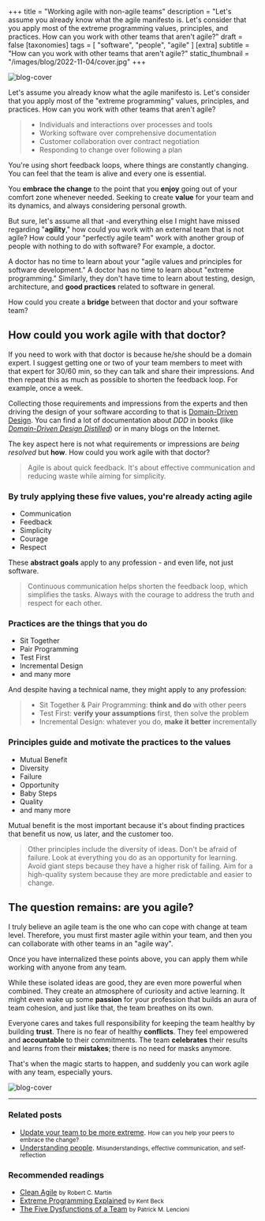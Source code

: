 +++
title = "Working agile with non-agile teams"
description = "Let's assume you already know what the agile manifesto is. Let's consider that you apply most of the extreme programming values, principles, and practices. How can you work with other teams that aren't agile?"
draft = false
[taxonomies]
tags = [ "software", "people", "agile" ]
[extra]
subtitle = "How can you work with other teams that aren't agile?"
static_thumbnail = "/images/blog/2022-11-04/cover.jpg"
+++

![blog-cover](/images/blog/2022-11-04/cover.jpg)

Let's assume you already know what the agile manifesto is. Let's consider that you apply most of the "extreme
programming" values, principles, and practices. How can you work with other teams that aren't agile?

<!-- more -->

> - Individuals and interactions over processes and tools
> - Working software over comprehensive documentation
> - Customer collaboration over contract negotiation
> - Responding to change over following a plan

You're using short feedback loops, where things are constantly changing. You can feel that the team is alive and
every one is essential.

You **embrace the change** to the point that you **enjoy** going out of your comfort zone whenever needed. Seeking to
create **value** for your team and its dynamics, and always considering personal growth.

But sure, let's assume all that -and everything else I might have missed regarding "**agility**," how could you work
with an external team that is not agile? How could your "perfectly agile team" work with another group of people with
nothing to do with software? For example, a doctor.

A doctor has no time to learn about your "agile values and principles for software development." A doctor has no time to
learn about "extreme programming." Similarly, they don't have time to learn about testing, design, architecture, and
**good practices** related to software in general.

How could you create a **bridge** between that doctor and your software team?

## How could you work agile with that doctor?

If you need to work with that doctor is because he/she should be a domain expert. I suggest getting one or two of your
team members to meet with that expert for 30/60 min, so they can talk and share their impressions. And then repeat this
as much as possible to shorten the feedback loop. For example, once a week.

Collecting those requirements and impressions from the experts and then driving the design of your software according to
that is [Domain-Driven Design](https://en.wikipedia.org//wiki/Domain-driven_design). You can find a lot of documentation
about *DDD* in books (like *[Domain-Driven Design Distilled](/readings/domain-driven-design-distilled)*) or in many
blogs on the Internet.

The key aspect here is not what requirements or impressions are *being resolved* but **how**. How could you work agile with 
that doctor?

> Agile is about quick feedback. It's about effective communication and reducing waste while aiming for simplicity.

### By truly applying these five values, you're already acting agile

- Communication
- Feedback
- Simplicity
- Courage
- Respect

These **abstract goals** apply to any profession - and even life, not just software. 

> Continuous communication helps shorten the feedback loop, which simplifies the tasks. Always with the courage to
> address the truth and respect for each other.

### Practices are the things that you do

- Sit Together
- Pair Programming
- Test First
- Incremental Design
- and many more

And despite having a technical name, they might apply to any profession:

> - Sit Together & Pair Programming: **think and do** with other peers
> - Test First: **verify your assumptions** first, then solve the problem
> - Incremental Design: whatever you do, **make it better** incrementally

### Principles guide and motivate the practices to the values

- Mutual Benefit
- Diversity
- Failure
- Opportunity
- Baby Steps
- Quality
- and many more

Mutual benefit is the most important because it's about finding practices that benefit us now, us later, and the
customer too. 

> Other principles include the diversity of ideas. Don't be afraid of failure. Look at everything you do as
> an opportunity for learning. Avoid giant steps because they have a higher risk of failing. Aim for a high-quality system
> because they are more predictable and easier to change.

## The question remains: are you agile?

I truly believe an agile team is the one who can cope with change at team level. Therefore, you must first master 
agile within your team, and then you can collaborate with other teams in an "agile way". 

Once you have internalized these points above, you can apply them while working with anyone from any team.

While these isolated ideas are good, they are even more powerful when combined. They create an atmosphere of curiosity
and active learning. It might even wake up some **passion** for your profession that builds an aura of team cohesion, and
just like that, the team breathes on its own.

Everyone cares and takes full responsibility for keeping the team healthy by building **trust**. There is no fear of healthy
**conflicts**. They feel empowered and **accountable** to their commitments. The team **celebrates** their results and 
learns from their **mistakes**; there is no need for masks anymore.

That's when the magic starts to happen, and suddenly you can work agile with any team, especially yours.

![blog-cover](/images/blog/2022-11-04/footer.jpg)

---

### Related posts

- [Update your team to be more extreme](/blog/update-your-team-to-be-more-extreme/). <small>How can you help your peers to embrace the change?</small>
- [Understanding people](/blog/understanding-people/). <small>Misunderstandings, effective communication, and self-reflection</small>

### Recommended readings

- [Clean Agile](/readings/clean-agile/) <small>by Robert C. Martin</small>
- [Extreme Programming Explained](/readings/xp-embrace-change/) <small>by Kent Beck</small>
- [The Five Dysfunctions of a Team](/readings/the-five-dysfunctions-of-a-team/) <small>by Patrick M. Lencioni</small>
